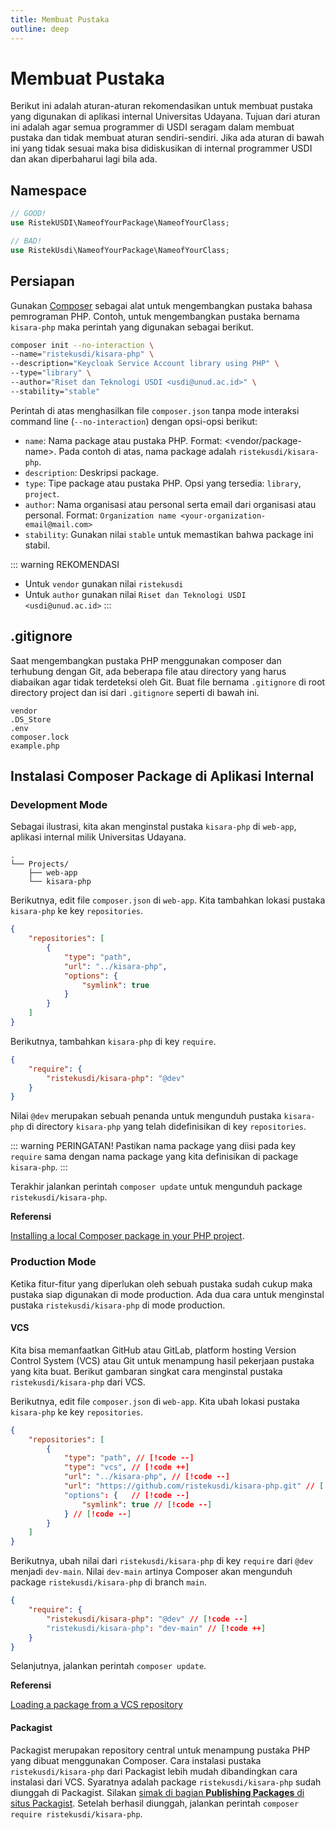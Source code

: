```yaml
---
title: Membuat Pustaka
outline: deep
---
```


# Membuat Pustaka

Berikut ini adalah aturan-aturan rekomendasikan untuk membuat pustaka yang digunakan di aplikasi internal Universitas Udayana. Tujuan dari aturan ini adalah agar semua programmer di USDI seragam dalam membuat pustaka dan tidak membuat aturan sendiri-sendiri. Jika ada aturan di bawah ini yang tidak sesuai maka bisa didiskusikan di internal programmer USDI dan akan diperbaharui lagi bila ada.

## Namespace

```php
// GOOD!
use RistekUSDI\NameofYourPackage\NameofYourClass;

// BAD!
use RistekUsdi\NameofYourPackage\NameofYourClass;
```

## Persiapan

Gunakan [Composer](https://getcomposer.org/doc/03-cli.md#init) sebagai alat untuk mengembangkan pustaka bahasa pemrograman PHP. Contoh, untuk mengembangkan pustaka bernama `kisara-php` maka perintah yang digunakan sebagai berikut.

```bash
composer init --no-interaction \
--name="ristekusdi/kisara-php" \
--description="Keycloak Service Account library using PHP" \
--type="library" \
--author="Riset dan Teknologi USDI <usdi@unud.ac.id>" \
--stability="stable"
```

Perintah di atas menghasilkan file `composer.json` tanpa mode interaksi command line (`--no-interaction`) dengan opsi-opsi berikut:

- `name`: Nama package atau pustaka PHP. Format: <vendor/package-name>. Pada contoh di atas, nama package adalah `ristekusdi/kisara-php`.
- `description`: Deskripsi package.
- `type`: Tipe package atau pustaka PHP. Opsi yang tersedia: `library`, `project`.
- `author`: Nama organisasi atau personal serta email dari organisasi atau personal. Format: `Organization name <your-organization-email@mail.com>`
- `stability`: Gunakan nilai `stable` untuk memastikan bahwa package ini stabil.

::: warning REKOMENDASI
- Untuk `vendor` gunakan nilai `ristekusdi`
- Untuk `author` gunakan nilai `Riset dan Teknologi USDI <usdi@unud.ac.id>`
:::

## .gitignore

Saat mengembangkan pustaka PHP menggunakan composer dan terhubung dengan Git, ada beberapa file atau directory yang harus diabaikan agar tidak terdeteksi oleh Git. Buat file bernama `.gitignore` di root directory project dan isi dari `.gitignore` seperti di bawah ini.

```.git
vendor
.DS_Store
.env
composer.lock
example.php
```

## Instalasi Composer Package di Aplikasi Internal

### Development Mode

Sebagai ilustrasi, kita akan menginstal pustaka `kisara-php` di `web-app`, aplikasi internal milik Universitas Udayana.

```
.
└── Projects/
    ├── web-app
    └── kisara-php
```

Berikutnya, edit file `composer.json` di `web-app`. Kita tambahkan lokasi pustaka `kisara-php` ke key `repositories`.

```json
{
    "repositories": [
        {
            "type": "path",
            "url": "../kisara-php",
            "options": {
                "symlink": true
            }
        }
    ]
}
```

Berikutnya, tambahkan `kisara-php` di key `require`.

```json
{
    "require": {
        "ristekusdi/kisara-php": "@dev"
    }
}
```

Nilai `@dev` merupakan sebuah penanda untuk mengunduh pustaka `kisara-php` di directory `kisara-php` yang telah didefinisikan di key `repositories`.

::: warning PERINGATAN!
Pastikan nama package yang diisi pada key `require` sama dengan nama package yang kita definisikan di package `kisara-php`.
:::

Terakhir jalankan perintah `composer update` untuk mengunduh package `ristekusdi/kisara-php`.

**Referensi**

[Installing a local Composer package in your PHP project](https://aschmelyun.com/blog/installing-a-local-composer-package-in-your-php-project/).

### Production Mode

Ketika fitur-fitur yang diperlukan oleh sebuah pustaka sudah cukup maka pustaka siap digunakan di mode production. Ada dua cara untuk menginstal pustaka `ristekusdi/kisara-php` di mode production.

#### VCS

Kita bisa memanfaatkan GitHub atau GitLab, platform hosting Version Control System (VCS) atau Git untuk menampung hasil pekerjaan pustaka yang kita buat. Berikut gambaran singkat cara menginstal pustaka `ristekusdi/kisara-php` dari VCS.

Berikutnya, edit file `composer.json` di `web-app`. Kita ubah lokasi pustaka `kisara-php` ke key `repositories`.

```json
{
    "repositories": [
        {
            "type": "path", // [!code --]
            "type": "vcs", // [!code ++]
            "url": "../kisara-php", // [!code --]
            "url": "https://github.com/ristekusdi/kisara-php.git" // [!code ++]
            "options": {   // [!code --]
                "symlink": true // [!code --]
            } // [!code --]
        }
    ]
}
```

Berikutnya, ubah nilai dari `ristekusdi/kisara-php` di key `require` dari `@dev` menjadi `dev-main`. Nilai `dev-main` artinya Composer akan mengunduh package `ristekusdi/kisara-php` di branch `main`.

```json
{
    "require": {
        "ristekusdi/kisara-php": "@dev" // [!code --]
        "ristekusdi/kisara-php": "dev-main" // [!code ++]
    }
}
```

Selanjutnya, jalankan perintah `composer update`.

**Referensi**

[Loading a package from a VCS repository](https://getcomposer.org/doc/05-repositories.md#vcs)

#### Packagist

Packagist merupakan repository central untuk menampung pustaka PHP yang dibuat menggunakan Composer. Cara instalasi pustaka `ristekusdi/kisara-php` dari Packagist lebih mudah dibandingkan cara instalasi dari VCS. Syaratnya adalah package `ristekusdi/kisara-php` sudah diunggah di Packagist. Silakan [simak di bagian **Publishing Packages** di situs Packagist](https://packagist.org/). Setelah berhasil diunggah, jalankan perintah `composer require ristekusdi/kisara-php`.
